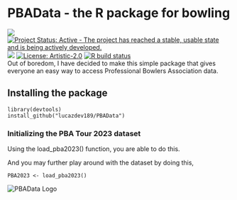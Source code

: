 # PBAData - the R package for bowling
[![](https://img.shields.io/github/last-commit/lucazdev189/PBAData.svg)](https://github.com/lucazdev189/PBAData/commits/main)
[![Project Status: Active - The project has reached a stable, usable state and is being actively developed.](https://www.repostatus.org/badges/latest/active.svg)](https://www.repostatus.org/#active)
[![](https://img.shields.io/github/languages/code-size/lucazdev189/PBAData.svg)](https://github.com/lucazdev189/PBAData)
[![License: Artistic-2.0](https://img.shields.io/badge/license-Artistic--2.0-blue.svg)](https://cran.r-project.org/web/licenses/Artistic-2.0)
[![R build status](https://github.com/lucazdev189/PBAData/workflows/R-CMD-check/badge.svg)](https://github.com/lucazdev189/PBAData/actions)  
Out of boredom, I have decided to make this simple package that gives everyone an easy way to access Professional Bowlers Association data.

## Installing the package
```
library(devtools)
install_github("lucazdev189/PBAData")
```

### Initializing the PBA Tour 2023 dataset
Using the load_pba2023() function, you are able to do this.

And you may further play around with the dataset by doing this,
```
PBA2023 <- load_pba2023()
```
![PBAData Logo](https://i.ibb.co/RyT38vj/PBA.jpg)  
